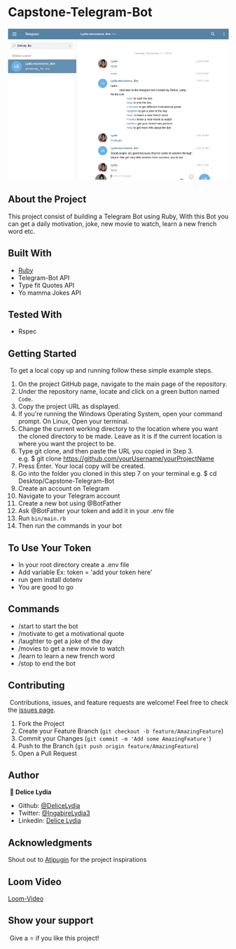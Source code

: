# Capstone-Telegram-Bot

![Top Page Screenshot](./screenshot.png)

## About the Project

This project consist of building a Telegram Bot using Ruby, With this Bot you can get a daily motivation,
joke, new movie to watch, learn a new french word etc.

## Built With

* [Ruby](https://www.ruby-lang.org/en/)
* Telegram-Bot API
* Type fit Quotes API
* Yo mamma Jokes API

## Tested With

* Rspec

## Getting Started
​
To get a local copy up and running follow these simple example steps.
​
1. On the project GitHub page, navigate to the main page of the repository.
2. Under the repository name, locate and click on a green button named `Code`. 
3. Copy the project URL as displayed.
4. If you're running the Windows Operating System, open your command prompt. On Linux, Open your terminal. 
5. Change the current working directory to the location where you want the cloned directory to be made. Leave as it is if the current location is where you want the project to be. 
6. Type git clone, and then paste the URL you copied in Step 3. <br>
e.g. $ git clone https://github.com/yourUsername/yourProjectName 
7. Press Enter. Your local copy will be created. 
8. Go into the folder you cloned in this step 7 on your terminal
e.g. $ cd Desktop/Capstone-Telegram-Bot
9. Create an account on Telegram
10. Navigate to your Telegram account
11. Create a new bot using @BotFather
12. Ask @BotFather your token and add it in your .env file
13. Run `bin/main.rb` 
14. Then run the commands in your bot

## To Use Your Token

* In your root directory create a .env file
* Add variable Ex: token = 'add your token here'
* run gem install dotenv
* You are good to go

## Commands

* /start to start the bot
* /motivate to get a motivational quote
* /laughter to get a joke of the day
* /movies to get a new movie to watch
* /learn to learn a new french word
* /stop to end the bot

## Contributing
​
Contributions, issues, and feature requests are welcome!
Feel free to check the [issues page](../../issues).

1. Fork the Project
2. Create your Feature Branch (`git checkout -b feature/AmazingFeature`)
3. Commit your Changes (`git commit -m 'Add some AmazingFeature'`)
4. Push to the Branch (`git push origin feature/AmazingFeature`)
5. Open a Pull Request

## Author
​
👤 **Delice Lydia**
​
- Github: [@DeliceLydia](https://github.com/DeliceLydia)
- Twitter: [@IngabireLydia3](https://twitter.com/IngabireLydia)
- Linkedin: [Delice Lydia](https://www.linkedin.com/in/delice-lydia)

## Acknowledgments

Shout out to [Atipugin](https://github.com/atipugin/telegram-bot-ruby) for the project inspirations

## Loom Video

[Loom-Video](https://www.loom.com/share/86d4229be9d543f897e871070c33e903)

## Show your support
​
Give a ⭐️ if you like this project!